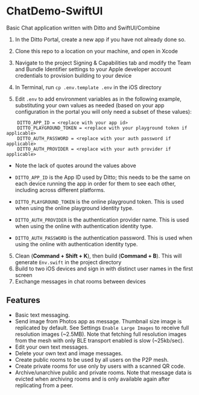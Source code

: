 # ChatDemo-SwiftUI  

Basic Chat application written with Ditto and SwiftUI/Combine

1. In the Ditto Portal, create a new app if you have not already done so.
2. Clone this repo to a location on your machine, and open in Xcode    
3. Navigate to the project Signing & Capabilities tab and modify the Team and Bundle Identifier 
settings to your Apple developer account credentials to provision building to your device   
4. In Terminal, run `cp .env.template .env` in the iOS directory  

5. Edit `.env` to add environment variables as in the following example, substituting your own values as needed (based on your app configuration in the portal you will only need a subset of these values):
```
    DITTO_APP_ID = <replace with your app id>
    DITTO_PLAYGROUND_TOKEN = <replace with your playground token if applicable>
    DITTO_AUTH_PASSWORD = <replace with your auth password if applicable>
    DITTO_AUTH_PROVIDER = <replace with your auth provider if applicable>
```
* Note the lack of quotes around the values above

* `DITTO_APP_ID` is the App ID used by Ditto; this needs to be the same on each device running the app in order for them to see each other, including across different platforms.
* `DITTO_PLAYGROUND_TOKEN` is the online playground token. This is used when using the online playground identity type.
* `DITTO_AUTH_PROVIDER` is the authentication provider name. This is used when using the online with authentication identity type.
* `DITTO_AUTH_PASSWORD` is the authentication password. This is used when using the online with authentication identity type.

5. Clean (**Command + Shift + K**), then build (**Command + B**). This will generate `Env.swift` in
the project directory  
6. Build to two iOS devices and sign in with distinct user names in the first screen  
7. Exchange messages in chat rooms between devices  

## Features  
- Basic text messaging.    
- Send image from Photos app as message. Thumbnail size image is replicated by default. See Settings 
`Enable Large Images` to receive full resolution images (~2.5MB). Note that fetching full resolution 
images from the mesh with only BLE transport enabled is slow (~25kb/sec).   
- Edit your own text messages.  
- Delete your own text and image messages.  
- Create public rooms to be used by all users on the P2P mesh.  
- Create private rooms for use only by users with a scanned QR code.  
- Archive/unarchive public and private rooms. Note that message data is evicted when archiving rooms 
and is only available again after replicating from a peer.   
 
